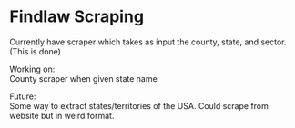 # **Findlaw Scraping**  

Currently have scraper which takes as input the county, state, and sector.  
(This is done)  

Working on:  
County scraper when given state name  

Future:  
Some way to extract states/territories of the USA. Could scrape from website but in weird format.  
